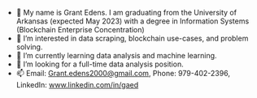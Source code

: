 - 👋 My name is Grant Edens. I am graduating from the University of Arkansas (expected May 2023) with a degree in Information Systems (Blockchain Enterprise Concentration)
- 👀 I’m interested in data scraping, blockchain use-cases, and problem solving. 
- 🌱 I’m currently learning data analysis and machine learning. 
- 💞️ I’m looking for a full-time data analysis position.
- 📫 Email: Grant.edens2000@gmail.com, Phone: 979-402-2396, LinkedIn: www.linkedin.com/in/gaed
